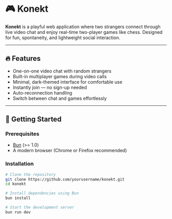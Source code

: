 # 🎮 Konekt

**Konekt** is a playful web application where two strangers connect through live video chat and enjoy real-time two-player games like chess. Designed for fun, spontaneity, and lightweight social interaction.

---

## 🔥 Features

- One-on-one video chat with random strangers
- Built-in multiplayer games during video calls
- Minimal, dark-themed interface for comfortable use
- Instantly join — no sign-up needed
- Auto-reconnection handling
- Switch between chat and games effortlessly

---

## 🚀 Getting Started

### Prerequisites

- [Bun](https://bun.sh/) (>= 1.0)
- A modern browser (Chrome or Firefox recommended)

### Installation

```bash
# Clone the repository
git clone https://github.com/yourusername/konekt.git
cd konekt

# Install dependencies using Bun
bun install

# Start the development server
bun run dev
```
